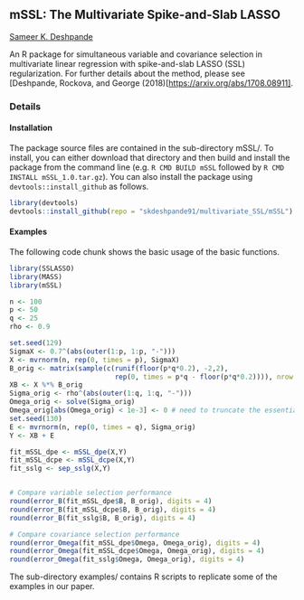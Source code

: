 ## mSSL: The Multivariate Spike-and-Slab LASSO

[Sameer K. Deshpande](https://people.csail.mit.edu/sameerd/)

An R package for simultaneous variable and covariance selection in multivariate linear regression with spike-and-slab LASSO (SSL) regularization.
For further details about the method, please see [Deshpande, Rockova, and George (2018)[https://arxiv.org/abs/1708.08911].


### Details

#### Installation

The package source files are contained in the sub-directory mSSL/.
To install, you can either download that directory and then build and install the package from the command line (e.g. `R CMD BUILD mSSL` followed by `R CMD INSTALL mSSL_1.0.tar.gz`).
You can also install the package using `devtools::install_github` as follows.

```r
library(devtools)
devtools::install_github(repo = "skdeshpande91/multivariate_SSL/mSSL")
```

#### Examples

The following code chunk shows the basic usage of the basic functions.
```r
library(SSLASSO)
library(MASS)
library(mSSL)

n <- 100
p <- 50
q <- 25
rho <- 0.9

set.seed(129)
SigmaX <- 0.7^(abs(outer(1:p, 1:p, "-")))
X <- mvrnorm(n, rep(0, times = p), SigmaX)
B_orig <- matrix(sample(c(runif(floor(p*q*0.2), -2,2),
                          rep(0, times = p*q - floor(p*q*0.2)))), nrow = p, ncol = q)
XB <- X %*% B_orig
Sigma_orig <- rho^(abs(outer(1:q, 1:q, "-")))
Omega_orig <- solve(Sigma_orig)
Omega_orig[abs(Omega_orig) < 1e-3] <- 0 # need to truncate the essentially negligible terms introduced by solve
set.seed(130)
E <- mvrnorm(n, rep(0, times = q), Sigma_orig)
Y <- XB + E

fit_mSSL_dpe <- mSSL_dpe(X,Y)
fit_mSSL_dcpe <- mSSL_dcpe(X,Y)
fit_sslg <- sep_sslg(X,Y)


# Compare variable selection performance
round(error_B(fit_mSSL_dpe$B, B_orig), digits = 4)
round(error_B(fit_mSSL_dcpe$B, B_orig), digits = 4)
round(error_B(fit_sslg$B, B_orig), digits = 4)

# Compare covariance selection performance
round(error_Omega(fit_mSSL_dpe$Omega, Omega_orig), digits = 4)
round(error_Omega(fit_mSSL_dcpe$Omega, Omega_orig), digits = 4)
round(error_Omega(fit_sslg$Omega, Omega_orig), digits = 4)
```


The sub-directory examples/ contains R scripts to replicate some of the examples in our paper.

